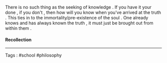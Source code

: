 There is no such thing as the seeking of knowledge . If you have it your done , if you don't , then how will you know when you've arrived at the truth . This ties in to the immortality/pre-existence of the soul . One already knows and has always known the truth , it must just be brought out from within them . 

#### Recollection 
___


Tags : #school #philosophy